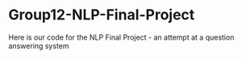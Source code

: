 # Group12-NLP-Final-Project
Here is our code for the NLP Final Project - an attempt at a question answering system
